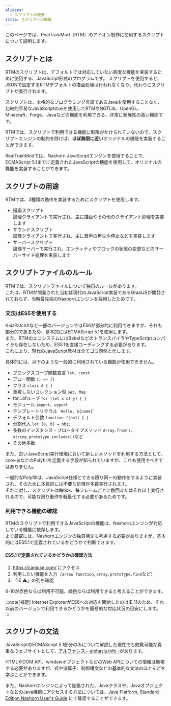 ```yaml
---
aliases:
  - スクリプトの概要
title: スクリプトの概要
---
```

このページでは、RealTrainMod（RTM）のアドオン制作に使用するスクリプトについて説明します。

## スクリプトとは
RTMのスクリプトは、デフォルトでは対応していない高度な機能を実装するために使用する、JavaScript形式のプログラムです。
スクリプトを使用すると、JSONで設定するRTMデフォルトの描画処理は行われなくなり、代わりにスクリプトが実行されます。

スクリプトは、本格的なプログラミング言語であるJavaを使用することなく、比較的平易なJavaScriptのみを使用してRTMやNGTLib、OpenGL、Minecraft、Forge、Javaなどの機能を利用できる、非常に発展性の高い機能です。

RTMでは、スクリプトで利用できる機能に制限がかけられていないので、スクリプトエンジンの制約を除けば、**ほぼ無限に近い**オリジナルの機能を実装することができます。

RealTrainModでは、Nashorn JavaScriptエンジンを使用することで、ECMAScript 5.1までに定義されたJavaScriptの機能を使用して、オリジナルの機能を実装することができます。

## スクリプトの用途
RTMでは、3種類の動作を実装するためにスクリプトを使用します。
- 描画スクリプト  
  論理クライアントで実行され、主に描画やその他のクライアント処理を実装します
- サウンドスクリプト  
  論理クライアントで実行され、主に音声の再生や停止などを実装します
- サーバースクリプト  
  論理サーバーで実行され、エンティティやブロックの状態の変更などのサーバーサイド処理を実装します

## スクリプトファイルのルール
RTMでは、スクリプトファイルについて独自のルールがあります。  
これは、RTMが開発された当初は現代のJavaScript実装であるGraalJSが開発されておらず、当時最先端のNashornエンジンを採用したためです。
### 文法はES5を使用する
KaizPatchXなど一部のバージョンではES6が部分的に利用できますが、それも部分的であるため、基本的にはECMAScript 5.1を使用します。  
また、RTMのエコシステムにはBabelなどのトランスパイラやTypeScriptコンパイラも存在しないため、ES5.1を直接コーディングする必要があります。  
これにより、現代のJavaScript教材は全てゴミ同然と化します。

具体的には、以下のような一般的に利用されている機能が使用できません。

- ブロックスコープ関数宣言 `let`、`const`
- アロー関数 `() => {}`
- クラス `class A { }`
- 重複しないコレクション型 `Set`、`Map`
- for...ofループ `for (let x of y) { }`
- モジュール `import`、`export`
- テンプレートリテラル `` `Hello, ${name}` ``
- デフォルト引数 `function f(a=1) { }`
- 分割代入 `let {a, b} = obj;`
- 多数のインスタンス・プロトタイプメソッド `Array.from()`、`string.prototype.includes()`など
- その他多数

また、古いJavaScript実行環境において新しいメソッドを利用する方法として、core-jsなどのPolyfillを定義する手段が知られていますが、これも使用すべきではありません。

一般的なPolyfillは、JavaScript仕様とできる限り同一の動作をするように実装され、そのために本質的には不要な処理が多数実行されます。  
それに対し、スクリプトは毎tick、毎フレームごとに数回またはそれ以上実行されるので、可能な限り動作を軽量化する必要があるためです。  
### 利用できる機能の確認
RTMのスクリプトで利用できるJavaScriptの機能は、Nashornエンジンが対応している機能に依存します。  
より厳密には、Nashornエンジンの独自構文も考慮する必要がありますが、基本的にはES5.1で定義されているかどうかで判断できます。

#### ES5.1で定義されているかどうかの確認方法
1. https://caniuse.com/ にアクセス
2. 利用したい機能を入力（`arrow function`, `array.prototype.find`など）
3. 「IE ⚠️」の列を確認

6-10が赤色ならば利用不可能、緑色ならば利用できると考えることができます。  

:::note[補足]
Internet ExplorerがES6への対応を開始したのはIE 11のため、それ以前のバージョンで利用できるかどうかを簡易的な対応状況の目安にします。
:::
## スクリプトの文法
JavaScriptのECMAScript 5.1部分のみについて解説した現在でも閲覧可能な貴重なウェブサイトとして、[アルファシス – alphasis.info -](http://alphasis.info/javascript/)があります。

HTMLやDOM API、windowオブジェクトなどのWeb APIについての情報は無視する必要がありますが、式や演算子、制御構文などの基本的な文法のほとんどを学ぶことができます。

また、Nashornエンジンによって拡張された、Javaクラスや、JavaオブジェクトなどのJava機能にアクセスする方法については、[Java Platform, Standard Edition Nashorn User's Guide](https://docs.oracle.com/javase/8/docs/technotes/guides/scripting/nashorn/api.html) にて確認することができます。